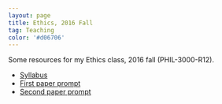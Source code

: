 ```yaml
---
layout: page
title: Ethics, 2016 Fall
tag: Teaching
color: '#d06706'
---
```


Some resources for my Ethics class, 2016 fall (PHIL-3000-R12).

- [Syllabus](/public/texts/16f_Ethics.pdf)
- [First paper prompt](/public/texts/1stpaper_prompt.pdf)
- [Second paper prompt](/public/texts/2ndpaperprompt.pdf)
